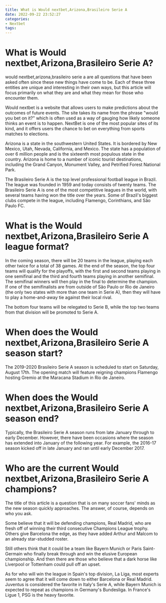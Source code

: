 ```yaml
---
title: What is Would nextbet,Arizona,Brasileiro Serie A
date: 2022-09-22 23:52:27
categories:
- Nextbet
tags:
---
```



#  What is Would nextbet,Arizona,Brasileiro Serie A?

would nextbet,arizona,brasileiro serie a
are all questions that have been asked often since these new things have come to be. Each of these three entities are unique and interesting in their own ways, but this article will focus primarily on what they are and what they mean for those who encounter them.

Would nextbet is a website that allows users to make predictions about the outcomes of future events. The site takes its name from the phrase "would you bet on it?" which is often used as a way of gauging how likely someone thinks an event is to happen. NextBet is one of the most popular sites of its kind, and it offers users the chance to bet on everything from sports matches to elections.

Arizona is a state in the southwestern United States. It is bordered by New Mexico, Utah, Nevada, California, and Mexico. The state has a population of over 6 million people and is the sixteenth most populous state in the country. Arizona is home to a number of iconic tourist destinations, including the Grand Canyon, Monument Valley, and Petrified Forest National Park.

The Brasileiro Serie A is the top level professional football league in Brazil. The league was founded in 1959 and today consists of twenty teams. The Brasileiro Serie A is one of the most competitive leagues in the world, with several teams having won the title over the years. Some of Brazil's biggest clubs compete in the league, including Flamengo, Corinthians, and São Paulo FC.

#  What is the Would nextbet,Arizona,Brasileiro Serie A league format?

In the coming season, there will be 20 teams in the league, playing each other twice for a total of 38 games. At the end of the season, the top four teams will qualify for the playoffs, with the first and second teams playing in one semifinal and the third and fourth teams playing in another semifinal. The semifinal winners will then play in the final to determine the champion. If one of the semifinalists are from outside of São Paulo or Rio de Janeiro (the only two states with more than one team in Serie A), then they will have to play a home-and-away tie against their local rival. 

The bottom four teams will be relegated to Serie B, while the top two teams from that division will be promoted to Serie A.

#  When does the Would nextbet,Arizona,Brasileiro Serie A season start?

The 2019-2020 Brasileiro Serie A season is scheduled to start on Saturday, August 17th. The opening match will feature reigning champions Flamengo hosting Gremio at the Maracana Stadium in Rio de Janeiro.

#  When does the Would nextbet,Arizona,Brasileiro Serie A season end?

Typically, the Brasileiro Serie A season runs from late January through to early December. However, there have been occasions where the season has extended into January of the following year. For example, the 2016-17 season kicked off in late January and ran until early December 2017.

#  Who are the current Would nextbet,Arizona,Brasileiro Serie A champions?

The title of this article is a question that is on many soccer fans' minds as the new season quickly approaches. The answer, of course, depends on who you ask.

Some believe that it will be defending champions, Real Madrid, who are fresh off of winning their third consecutive Champions League trophy. Others give Barcelona the edge, as they have added Arthur and Malcom to an already star-studded roster.

Still others think that it could be a team like Bayern Munich or Paris Saint-Germain who finally break through and win the elusive European championship. And then there are those who believe that a dark horse like Liverpool or Tottenham could pull off an upset.

As for who will win the league in Spain's top division, La Liga, most experts seem to agree that it will come down to either Barcelona or Real Madrid. Juventus is considered the favorite in Italy's Serie A, while Bayern Munich is expected to repeat as champions in Germany's Bundesliga. In France's Ligue 1, PSG is the heavy favorite.